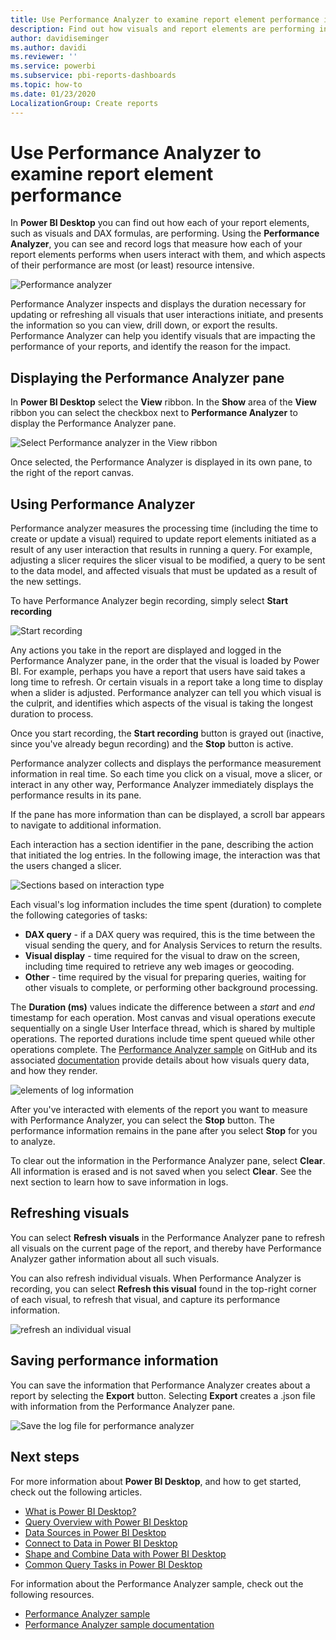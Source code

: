 ```yaml
---
title: Use Performance Analyzer to examine report element performance in Power BI Desktop
description: Find out how visuals and report elements are performing in terms of resource usage and responsiveness
author: davidiseminger
ms.author: davidi
ms.reviewer: ''
ms.service: powerbi
ms.subservice: pbi-reports-dashboards
ms.topic: how-to
ms.date: 01/23/2020
LocalizationGroup: Create reports
---
```

# Use Performance Analyzer to examine report element performance

In **Power BI Desktop** you can find out how each of your report elements, such as visuals and DAX formulas, are performing. Using the **Performance Analyzer**, you can see and record logs that measure how each of your report elements performs when users interact with them, and which aspects of their performance are most (or least) resource intensive.

![Performance analyzer](media/desktop-performance-analyzer/performance-analyzer-01.png)

Performance Analyzer inspects and displays the duration necessary for updating or refreshing all visuals that user interactions initiate, and presents the information so you can view, drill down, or export the results. Performance Analyzer can help you identify visuals that are impacting the performance of your reports, and identify the reason for the impact.

## Displaying the Performance Analyzer pane

In **Power BI Desktop** select the **View** ribbon. In the **Show** area of the **View** ribbon you can select the checkbox next to **Performance Analyzer** to display the Performance Analyzer pane.

![Select Performance analyzer in the View ribbon](media/desktop-performance-analyzer/performance-analyzer-02.png)

Once selected, the Performance Analyzer is displayed in its own pane, to the right of the report canvas.

## Using Performance Analyzer

Performance analyzer measures the processing time (including the time to create or update a visual) required to update report elements initiated as a result of any user interaction that results in running a query. For example, adjusting a slicer requires the slicer visual to be modified, a query to be sent to the data model, and affected visuals that must be updated as a result of the new settings. 

To have Performance Analyzer begin recording, simply select **Start recording**

![Start recording](media/desktop-performance-analyzer/performance-analyzer-03.png)

Any actions you take in the report are displayed and logged in the Performance Analyzer pane, in the order that the visual is loaded by Power BI. For example, perhaps you have a report that users have said takes a long time to refresh. Or certain visuals in a report take a long time to display when a slider is adjusted. Performance analyzer can tell you which visual is the culprit, and identifies which aspects of the visual is taking the longest duration to process. 

Once you start recording, the **Start recording** button is grayed out (inactive, since you've already begun recording) and the **Stop** button is active. 

Performance analyzer collects and displays the performance measurement information in real time. So each time you click on a visual, move a slicer, or interact in any other way, Performance Analyzer immediately displays the performance results in its pane.

If the pane has more information than can be displayed, a scroll bar appears to navigate to additional information.

Each interaction has a section identifier in the pane, describing the action that initiated the log entries. In the following image, the interaction was that the users changed a slicer.

![Sections based on interaction type](media/desktop-performance-analyzer/performance-analyzer-04.png)

Each visual's log information includes the time spent (duration) to complete the following categories of tasks:

* **DAX query** - if a DAX query was required, this is the time between the visual sending the query, and for Analysis Services to return the results.
* **Visual display** - time required for the visual to draw on the screen, including time required to retrieve any web images or geocoding. 
* **Other** - time required by the visual for preparing queries, waiting for other visuals to complete, or performing other background processing.

The **Duration (ms)** values indicate the difference between a *start* and *end* timestamp for each operation. Most canvas and visual operations execute sequentially on a single User Interface thread, which is shared by multiple operations. The reported durations include time spent queued while other operations complete. The [Performance Analyzer sample](https://github.com/microsoft/powerbi-desktop-samples/tree/main/Performance%20Analyzer) on GitHub and its associated [documentation](https://github.com/microsoft/powerbi-desktop-samples/blob/master/Performance%20Analyzer/Power%20BI%20Performance%20Analyzer%20Export%20File%20Format.docx) provide details about how visuals query data, and how they render.


![elements of log information](media/desktop-performance-analyzer/performance-analyzer-06.png)

After you've interacted with elements of the report you want to measure with Performance Analyzer, you can select the **Stop** button. The performance information remains in the pane after you select **Stop** for you to analyze.

To clear out the information in the Performance Analyzer pane, select **Clear**. All information is erased and is not saved when you select **Clear**. See the next section to learn how to save information in logs. 

## Refreshing visuals

You can select **Refresh visuals** in the Performance Analyzer pane to refresh all visuals on the current page of the report, and thereby have Performance Analyzer gather information about all such visuals.

You can also refresh individual visuals. When Performance Analyzer is recording, you can select **Refresh this visual** found in the top-right corner of each visual, to refresh that visual, and capture its performance information.

![refresh an individual visual](media/desktop-performance-analyzer/performance-analyzer-07.png)

## Saving performance information

You can save the information that Performance Analyzer creates about a report by selecting the **Export** button. Selecting **Export** creates a .json file with information from the Performance Analyzer pane. 

![Save the log file for performance analyzer](media/desktop-performance-analyzer/performance-analyzer-05.png)


## Next steps
For more information about **Power BI Desktop**, and how to get started, check out the following articles.

* [What is Power BI Desktop?](../fundamentals/desktop-what-is-desktop.md)
* [Query Overview with Power BI Desktop](../transform-model/desktop-query-overview.md)
* [Data Sources in Power BI Desktop](../connect-data/desktop-data-sources.md)
* [Connect to Data in Power BI Desktop](../connect-data/desktop-connect-to-data.md)
* [Shape and Combine Data with Power BI Desktop](../connect-data/desktop-shape-and-combine-data.md)
* [Common Query Tasks in Power BI Desktop](../transform-model/desktop-common-query-tasks.md)   

For information about the Performance Analyzer sample, check out the following resources.

* [Performance Analyzer sample](https://github.com/microsoft/powerbi-desktop-samples/tree/main/Performance%20Analyzer)
* [Performance Analyzer sample documentation](https://github.com/microsoft/powerbi-desktop-samples/blob/master/Performance%20Analyzer/Power%20BI%20Performance%20Analyzer%20Export%20File%20Format.docx)

